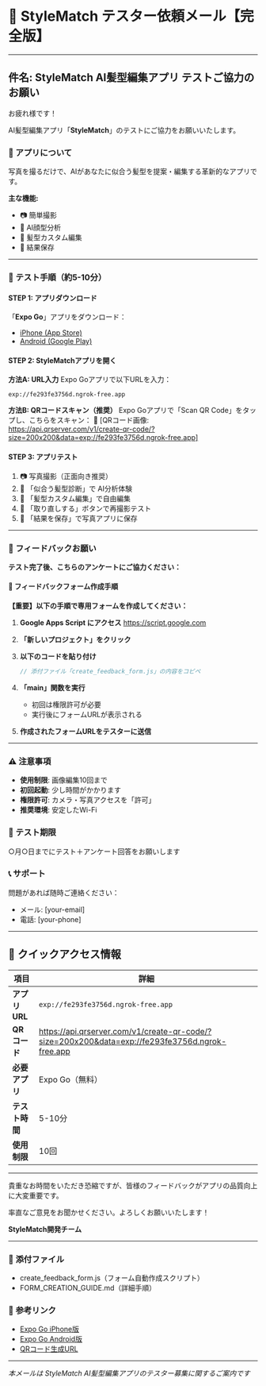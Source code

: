 # 📧 StyleMatch テスター依頼メール【完全版】

---

## 件名: StyleMatch AI髪型編集アプリ テストご協力のお願い

お疲れ様です！

AI髪型編集アプリ「**StyleMatch**」のテストにご協力をお願いいたします。

### 🎨 アプリについて
写真を撮るだけで、AIがあなたに似合う髪型を提案・編集する革新的なアプリです。

**主な機能:**
- 📷 簡単撮影
- 🤖 AI顔型分析
- 🎨 髪型カスタム編集
- 💾 結果保存

---

### 📱 **テスト手順（約5-10分）**

#### **STEP 1: アプリダウンロード**
「**Expo Go**」アプリをダウンロード：
- [iPhone (App Store)](https://apps.apple.com/app/expo-go/id982107779)
- [Android (Google Play)](https://play.google.com/store/apps/details?id=host.exp.exponent)

#### **STEP 2: StyleMatchアプリを開く**

**方法A: URL入力**
Expo Goアプリで以下URLを入力：
```
exp://fe293fe3756d.ngrok-free.app
```

**方法B: QRコードスキャン（推奨）**
Expo Goアプリで「Scan QR Code」をタップし、こちらをスキャン：
🔗 [QRコード画像: https://api.qrserver.com/v1/create-qr-code/?size=200x200&data=exp://fe293fe3756d.ngrok-free.app]

#### **STEP 3: アプリテスト**
1. 📷 写真撮影（正面向き推奨）
2. 🎯 「似合う髪型診断」で AI分析体験
3. 🎨 「髪型カスタム編集」で自由編集
4. 🔄 「取り直しする」ボタンで再撮影テスト
5. 💾 「結果を保存」で写真アプリに保存

---

### 📝 **フィードバックお願い**

**テスト完了後、こちらのアンケートにご協力ください：**

#### 🔗 **フィードバックフォーム作成手順**

**【重要】以下の手順で専用フォームを作成してください：**

1. **Google Apps Script にアクセス**
   https://script.google.com

2. **「新しいプロジェクト」をクリック**

3. **以下のコードを貼り付け**
   ```javascript
   // 添付ファイル「create_feedback_form.js」の内容をコピペ
   ```

4. **「main」関数を実行**
   - 初回は権限許可が必要
   - 実行後にフォームURLが表示される

5. **作成されたフォームURLをテスターに送信**

---

### ⚠️ **注意事項**
- **使用制限**: 画像編集10回まで
- **初回起動**: 少し時間がかかります
- **権限許可**: カメラ・写真アクセスを「許可」
- **推奨環境**: 安定したWi-Fi

### 📅 **テスト期限**
○月○日までにテスト＋アンケート回答をお願いします

### 📞 **サポート**
問題があれば随時ご連絡ください：
- メール: [your-email]
- 電話: [your-phone]

---

## 🎯 **クイックアクセス情報**

| 項目 | 詳細 |
|------|------|
| **アプリURL** | `exp://fe293fe3756d.ngrok-free.app` |
| **QRコード** | https://api.qrserver.com/v1/create-qr-code/?size=200x200&data=exp://fe293fe3756d.ngrok-free.app |
| **必要アプリ** | Expo Go（無料） |
| **テスト時間** | 5-10分 |
| **使用制限** | 10回 |

---

貴重なお時間をいただき恐縮ですが、皆様のフィードバックがアプリの品質向上に大変重要です。

率直なご意見をお聞かせください。よろしくお願いいたします！

**StyleMatch開発チーム**

---

### 📎 **添付ファイル**
- create_feedback_form.js（フォーム自動作成スクリプト）
- FORM_CREATION_GUIDE.md（詳細手順）

### 🔗 **参考リンク**
- [Expo Go iPhone版](https://apps.apple.com/app/expo-go/id982107779)
- [Expo Go Android版](https://play.google.com/store/apps/details?id=host.exp.exponent)
- [QRコード生成URL](https://api.qrserver.com/v1/create-qr-code/?size=200x200&data=exp://fe293fe3756d.ngrok-free.app)

---

*本メールは StyleMatch AI髪型編集アプリのテスター募集に関するご案内です*